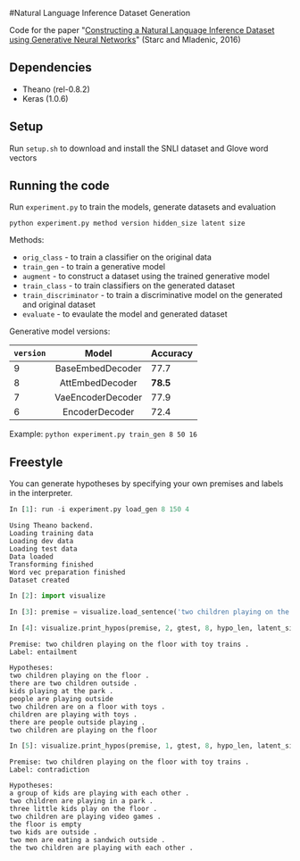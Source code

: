 #Natural Language Inference Dataset Generation

Code for the paper "[Constructing a Natural Language Inference Dataset using Generative
Neural Networks](http://arxiv.org/abs/1607.06025)" (Starc and Mladenic, 2016)


## Dependencies

* Theano (rel-0.8.2)
* Keras (1.0.6)

## Setup

Run `setup.sh` to download and install the SNLI dataset and Glove word vectors

## Running the code

Run `experiment.py` to train the models, generate datasets and evaluation

`python experiment.py method version hidden_size latent size`

Methods:

* `orig_class` - to train a classifier on the original data
* `train_gen` - to train a generative model
* `augment` - to construct a dataset using the trained generative model
* `train_class` - to train classifiers on the generated dataset
* `train_discriminator` - to train a discriminative model on the generated and original dataset
* `evaluate` - to evaulate the model and generated dataset 

Generative model versions:

|`version`| Model             |  Accuracy | 
| ------- |:-----------------:|:----------|
| 9       | BaseEmbedDecoder  |  77.7     |
| 8       | AttEmbedDecoder   |  **78.5** | 
| 7       | VaeEncoderDecoder |  77.9     |
| 6       | EncoderDecoder    |  72.4     |

Example:
`python experiment.py train_gen 8 50 16`

## Freestyle

You can generate hypotheses by specifying your own premises and labels in the interpreter.  

```python
In [1]: run -i experiment.py load_gen 8 150 4
```
```
Using Theano backend.
Loading training data
Loading dev data
Loading test data
Data loaded
Transforming finished
Word vec preparation finished
Dataset created
```
```python
In [2]: import visualize
```
```python
In [3]: premise = visualize.load_sentence('two children playing on the floor with toy trains .', wi, prem_len)
```
```python
In [4]: visualize.print_hypos(premise, 2, gtest, 8, hypo_len, latent_size, wi)
```
```
Premise: two children playing on the floor with toy trains .
Label: entailment

Hypotheses:
two children playing on the floor .
there are two children outside .
kids playing at the park .
people are playing outside
two children are on a floor with toys .
children are playing with toys .
there are people outside playing .
two children are playing on the floor
```
```python
In [5]: visualize.print_hypos(premise, 1, gtest, 8, hypo_len, latent_size, wi)
```
```
Premise: two children playing on the floor with toy trains .
Label: contradiction

Hypotheses:
a group of kids are playing with each other .
two children are playing in a park .
three little kids play on the floor .
two children are playing video games .
the floor is empty
two kids are outside .
two men are eating a sandwich outside .
the two children are playing with each other .
```


